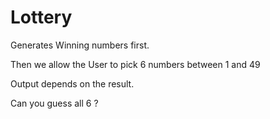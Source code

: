 # Lottery


Generates Winning numbers first.


Then we allow the User to pick 6 numbers between 1 and 49

Output depends on the result.

Can you guess all 6 ?

